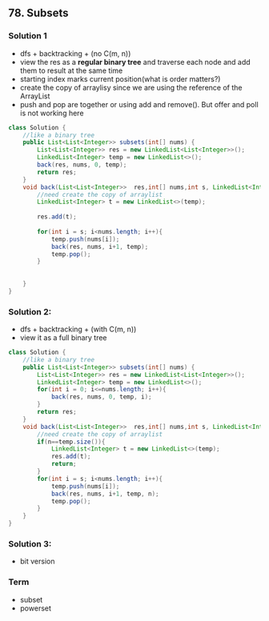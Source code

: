 ## 78. Subsets

### Solution 1
- dfs + backtracking + (no C(m, n))
- view the res as a <strong>regular binary tree</strong> and traverse each node and add them to result at the same time
- starting index marks current position(what is order matters?)
- create the copy of arraylisy since we are using the reference of the ArrayList
- push and pop are together or using add and remove(). But offer and poll is not working here
```java
class Solution {
    //like a binary tree
    public List<List<Integer>> subsets(int[] nums) {
        List<List<Integer>> res = new LinkedList<List<Integer>>();
        LinkedList<Integer> temp = new LinkedList<>();
        back(res, nums, 0, temp);
        return res;
    }
    void back(List<List<Integer>>  res,int[] nums,int s, LinkedList<Integer> temp){
        //need create the copy of arraylist
        LinkedList<Integer> t = new LinkedList<>(temp);
        
        res.add(t);
        
        for(int i = s; i<nums.length; i++){
            temp.push(nums[i]);
            back(res, nums, i+1, temp);
            temp.pop();
        }
        
        
    }
}
```

### Solution 2:
- dfs + backtracking + (with C(m, n))
- view it as a full binary tree

```java
class Solution {
    //like a binary tree
    public List<List<Integer>> subsets(int[] nums) {
        List<List<Integer>> res = new LinkedList<List<Integer>>();
        LinkedList<Integer> temp = new LinkedList<>();
        for(int i = 0; i<=nums.length; i++){
            back(res, nums, 0, temp, i);
        }
        return res;
    }
    void back(List<List<Integer>>  res,int[] nums,int s, LinkedList<Integer> temp, int n){
        //need create the copy of arraylist
        if(n==temp.size()){
            LinkedList<Integer> t = new LinkedList<>(temp);
            res.add(t);
            return;
        }
        for(int i = s; i<nums.length; i++){
            temp.push(nums[i]);
            back(res, nums, i+1, temp, n);
            temp.pop();
        } 
    }
}
```

### Solution 3:
- bit version


### Term
- subset
- powerset
